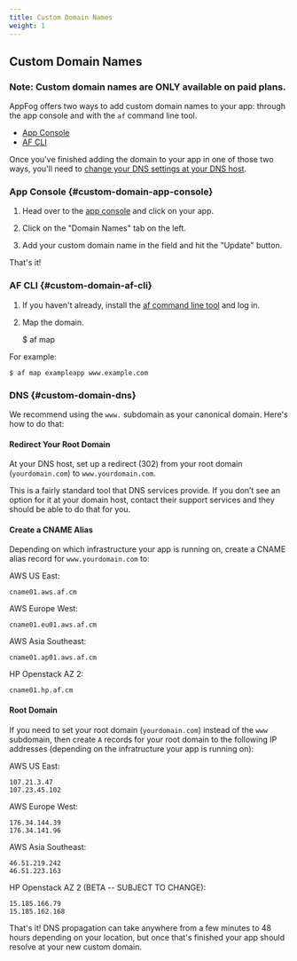 ```yaml
---
title: Custom Domain Names
weight: 1
---
```


## Custom Domain Names

### **Note: Custom domain names are ONLY available on paid plans.**

AppFog offers two ways to add custom domain names to your app: through the app console and with the `af` command line tool.

* [App Console](#custom-domain-app-console)
* [AF CLI](#custom-domain-af-cli)

Once you've finished adding the domain to your app in one of those two ways, you'll need to [change your DNS settings at your DNS host](#custom-domain-dns).

### App Console {#custom-domain-app-console}

1. Head over to the [app console](https://console.appfog.com) and click on your app.

2. Click on the "Domain Names" tab on the left.

3. Add your custom domain name in the field and hit the "Update" button.

That's it!

### AF CLI {#custom-domain-af-cli}

1. If you haven't already, install the [af command line tool](http://docs.appfog.com/getting-started/af-cli) and log in.

2. Map the domain.

    $ af map <appname> <url>

For example:

    $ af map exampleapp www.example.com

### DNS {#custom-domain-dns}

We recommend using the `www.` subdomain as your canonical domain. Here's how to do that:

#### Redirect Your Root Domain

At your DNS host, set up a redirect (302) from your root domain (`yourdomain.com`) to `www.yourdomain.com`.

This is a fairly standard tool that DNS services provide. If you don’t see an option for it at your domain host, contact their support services and they should be able to do that for you.

#### Create a CNAME Alias

Depending on which infrastructure your app is running on, create a CNAME alias record for `www.yourdomain.com` to:

AWS US East:

    cname01.aws.af.cm

AWS Europe West:

    cname01.eu01.aws.af.cm

AWS Asia Southeast:

	cname01.ap01.aws.af.cm

HP Openstack AZ 2:

    cname01.hp.af.cm

#### Root Domain

If you need to set your root domain (`yourdomain.com`) instead of the `www` subdomain, then create `A` records for your root domain to the following IP addresses (depending on the infratructure your app is running on):

AWS US East:

	107.21.3.47
	107.23.45.102

AWS Europe West:

	176.34.144.39
	176.34.141.96

AWS Asia Southeast:

	46.51.219.242
	46.51.223.163

HP Openstack AZ 2 (BETA -- SUBJECT TO CHANGE):

    15.185.166.79
    15.185.162.168

That's it! DNS propagation can take anywhere from a few minutes to 48 hours depending on your location, but once that's finished your app should resolve at your new custom domain.

